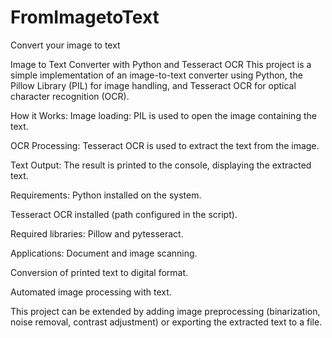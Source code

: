 # FromImagetoText
Convert your image to text

Image to Text Converter with Python and Tesseract OCR This project is a simple implementation of an image-to-text converter using Python, the Pillow Library (PIL) for image handling, and Tesseract OCR for optical character recognition (OCR).

How it Works: Image loading: PIL is used to open the image containing the text.

OCR Processing: Tesseract OCR is used to extract the text from the image.

Text Output: The result is printed to the console, displaying the extracted text.

Requirements: Python installed on the system.

Tesseract OCR installed (path configured in the script).

Required libraries: Pillow and pytesseract.

Applications: Document and image scanning.

Conversion of printed text to digital format.

Automated image processing with text.

This project can be extended by adding image preprocessing (binarization, noise removal, contrast adjustment) or exporting the extracted text to a file.
